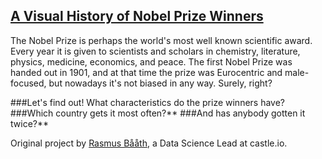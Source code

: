 ## [A Visual History of Nobel Prize Winners](https://github.com/PrashanthReddy47/A-Visual-History-of-Nobel-Prize-Winners-DataCamp/blob/main/Project%20A%20Visual%20History%20of%20Nobel%20Prize%20Winners.ipynb)
<div>
 <p>
  The Nobel Prize is perhaps the world's most well known scientific award. Every
year it is given to scientists and scholars in chemistry,
literature, physics, medicine, economics, and peace. The first Nobel
Prize was handed out in 1901, and at that time the prize was Eurocentric and
male-focused, but nowadays it's not biased in any way. Surely, right?
 </p>
 <p>
###Let's find out! What characteristics do the prize winners have?
###Which country gets it most often?**
###And has anybody gotten it twice?**
 </p>
</div>
 
Original project by [Rasmus Bååth](https://www.datacamp.com/projects/441), a Data Science Lead at castle.io.
